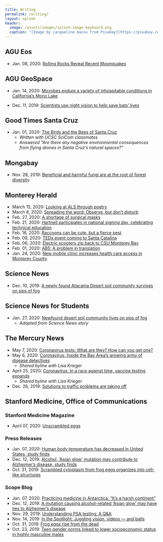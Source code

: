 ```yaml
---
title: Writing
permalink: /writing/
layout: splash
header:
  image: /assets/images/splash-image-keyboard.png
  caption: "[Image by jacqueline macou from Pixabay](https://pixabay.com/users/jackmac34-483877/?utm_source=link-attribution&amp;utm_medium=referral&amp;utm_campaign=image&amp;utm_content=1726000)"
---
```


## AGU Eos

* Jan. 08, 2020: [Rolling Rocks Reveal Recent Moonquakes](https://eos.org/articles/rolling-rocks-reveal-recent-moonquakes)  

## AGU GeoSpace

* Jan. 14, 2020: [Microbes endure a variety of inhospitable conditions in California’s Mono Lake](https://blogs.agu.org/geospace/2020/01/14/microbes-endure-a-variety-of-inhospitable-conditions-in-californias-mono-lake/)  

* Dec. 11, 2019: [Scientists use night vision to help save bats’ lives](https://blogs.agu.org/geospace/2019/12/11/scientists-use-night-vision-to-help-save-bats-lives/)  

## Good Times Santa Cruz

* Jan. 01, 2020: [The Birds and the Bees of Santa Cruz](http://goodtimes.sc/cover-stories/birds-bees-santa-cruz/)
    * *Written with UCSC SciCom classmates*
    * *Answered "Are there any negative environmental consequences from flying drones in Santa Cruz’s natural spaces?"*

## Mongabay

* Nov. 28, 2019: [Beneficial and harmful fungi are at the root of forest diversity](https://news.mongabay.com/2019/11/beneficial-and-harmful-fungi-are-at-the-root-of-forest-diversity/)  

## Monterey Herald
* March 15, 2020: [Looking at ALS through poetry](https://www.montereyherald.com/2020/03/15/looking-at-als-through-poetry/)
* March 8, 2020: [Spreading the word: Observe, but don’t disturb](https://www.montereyherald.com/2020/03/08/spreading-the-word-observe-but-dont-disturb/)
* Feb. 27, 2020: [A shortage of surgical masks](https://www.montereyherald.com/2020/02/27/a-shortage-of-surgical-masks/)
* Feb. 21, 2020: [Hartnell participates in national signing day, celebrating technical education](https://www.montereyherald.com/2020/02/21/hartnell-participates-in-national-signing-day-celebrating-technical-education/)
* Feb. 16, 2020: [Raccoons can be cute, but a fierce pest](https://www.montereyherald.com/2020/02/16/raccoons-can-be-cute-but-a-fierce-pest/)
* Feb. 09, 2020: [TEDx event coming to Santa Catalina](https://www.montereyherald.com/2020/02/09/tedx-event-coming-to-santa-catalina/)
* Feb. 06, 2020: [Electric scooters zip back to CSU Monterey Bay](https://www.montereyherald.com/2020/02/06/electric-scooters-zip-back-to-csu-monterey-bay/)
* Feb. 01, 2020: [AB5: A problem in translation](https://www.montereyherald.com/2020/02/01/ab5-a-problem-in-translation/)
* Jan. 24, 2020: [New mobile clinic increases health care access in Monterey County](https://www.montereyherald.com/2020/01/24/new-mobile-clinic-increases-health-care-access-in-monterey-county/)  

## Science News

* Dec. 10, 2019: [A newly found Atacama Desert soil community survives on sips of fog](https://www.sciencenews.org/article/new-atacama-desert-soil-fungi-lichen-community-survives-fog-sips)

## Science News for Students

* Jan. 27, 2020: [Newfound desert soil community lives on sips of fog](https://www.sciencenewsforstudents.org/article/newfound-desert-soil-community-lives-on-sips-of-fog)  
    * *Adapted from Science News story*  

## The Mercury News
* May 7, 2020: [Coronavirus tests: What are they? How can you get one?](https://www.mercurynews.com/2020/05/07/coronavirus-tests-what-are-they-how-can-you-get-one/)
* May 6, 2020: [Coronavirus: Inside the Bay Area’s growing army of disease detectives](https://www.mercurynews.com/2020/05/06/coronavirus-inside-the-bay-areas-growing-army-of-disease-detectives/)
    * *Shared byline with Lisa Krieger*
* April 25, 2020: [Coronavirus: In a race against time, vaccine testing expands](https://www.mercurynews.com/2020/04/25/coronavirus-in-a-race-against-time-vaccine-testing-expands/)
    * *Shared byline with Lisa Krieger*
* Dec. 26, 2019: [Solutions to traffic problems are taking off](https://www.mercurynews.com/2019/12/26/solutions-to-traffic-problems-are-taking-off/)  

## Stanford Medicine, Office of Communications

### Stanford Medicine Magazine ###
* April 07, 2020: [Unscrambled eggs](http://stanmed.stanford.edu/2020issue1/frog-eggs-reassemble-aid-synthetic-cell-development.html)

### Press Releases ###
* Jan. 07, 2020: [Human body temperature has decreased in United States, study finds](http://med.stanford.edu/news/all-news/2020/01/human-body-temperature-has-decreased-in-united-states.html)
* Dec. 12, 2019: [Alcohol, ‘Asian glow’ mutation may contribute to Alzheimer’s disease, study finds](http://med.stanford.edu/news/all-news/2019/12/alcohol-asian-glow-mutation-may-contribute-to-alzheimers.html)
* Oct. 31, 2019: [Scrambled cytoplasm from frog eggs organizes into cell-like structures](http://med.stanford.edu/news/all-news/2019/10/cytoplasm-of-scrambled-frog-eggs-organizes-into-cell-like-struct.html)

### Scope Blog ###
* Jan. 07, 2020: [Practicing medicine in Antarctica: “It’s a harsh continent”](https://scopeblog.stanford.edu/2020/01/07/practicing-medicine-in-antarctica-its-a-harsh-continent/)
* Dec. 12, 2019: [A mutation causing alcohol-related ‘Asian glow’ may have ties to Alzheimer’s disease](https://scopeblog.stanford.edu/2019/12/12/a-mutation-causing-alcohol-related-asian-glow-may-have-ties-to-alzheimers-disease/)
* Nov. 29, 2019: [Understanding PSA testing: A Q&A](https://scopeblog.stanford.edu/2019/11/29/understanding-psa-testing-a-qa/)
* Nov. 14, 2019: [In the Spotlight: Juggling vision, videos — and balls](https://scopeblog.stanford.edu/2019/11/14/in-the-spotlight-juggling-vision-videos-and-balls/)
* Oct. 31, 2019: [Frog eggs rise from the dead](https://scopeblog.stanford.edu/2019/10/31/frog-eggs-rise-from-the-dead/)
* Oct. 23, 2019: [Teen gender norms linked to lower socioeconomic status in highly masculine males](https://scopeblog.stanford.edu/2019/10/23/gender-norms-linked-to-lower-socioeconomic-success-in-highly-masculine-males/)
